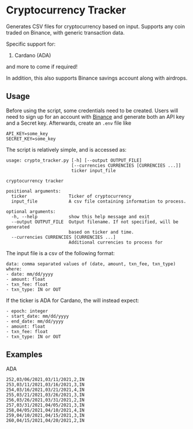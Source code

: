 
# Cryptocurrency Tracker

Generates CSV files for cryptocurrency based on input. Supports any coin traded on Binance, with generic transaction data.

Specific support for:
1. Cardano (ADA)

and more to come if required!

In addition, this also supports Binance savings account along with airdrops.

## Usage
Before using the script, some credentials need to be created. Users will need to sign up for an account with [Binance](Binance.com) and generate both an API key and a Secret key. Afterwards, create an `.env` file like
```
API_KEY=some_key
SECRET_KEY=some_key
```

The script is relatively simple, and is accessed as:
```
usage: crypto_tracker.py [-h] [--output OUTPUT_FILE]
                         [--currencies CURRENCIES [CURRENCIES ...]]
                         ticker input_file

cryptocurrency tracker

positional arguments:
  ticker                Ticker of cryptocurrency
  input_file            A csv file containing information to process.

optional arguments:
  -h, --help            show this help message and exit
  --output OUTPUT_FILE  Output filename. If not specified, will be generated
                        based on ticker and time.
  --currencies CURRENCIES [CURRENCIES ...]
                        Additional currencies to process for
```

The input file is a csv of the following format:
```
data: comma separated values of (date, amount, txn_fee, txn_type) where:
- date: mm/dd/yyyy
- amount: float
- txn_fee: float
- txn_type: IN or OUT
```

If the ticker is ADA for Cardano, the will instead expect:
```
- epoch: integer
- start_date: mm/dd/yyyy
- end_date: mm/dd/yyyy
- amount: float
- txn_fee: float
- txn_type: IN or OUT
```

## Examples
ADA
```
252,03/06/2021,03/11/2021,2,IN
253,03/11/2021,03/16/2021,3,IN
254,03/16/2021,03/21/2021,4,IN
255,03/21/2021,03/26/2021,3,IN
256,03/26/2021,03/31/2021,2,IN
257,03/31/2021,04/05/2021,3,IN
258,04/05/2021,04/10/2021,4,IN
259,04/10/2021,04/15/2021,3,IN
260,04/15/2021,04/20/2021,2,IN
```
